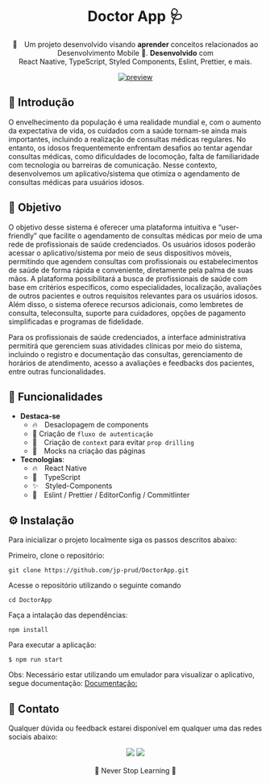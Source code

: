 <h1 align="center">Doctor App 🩺</h1>

<p align="center">💅 Um projeto desenvolvido visando    <strong>aprender</strong> conceitos relacionados ao Desenvolvimento Mobile 💚. <strong>Desenvolvido</strong> com <br> React Naative, TypeScript, Styled Components, Eslint, Prettier, e mais.
</p>

<p align="center">
  <a href="#nike-store">
    <img alt="preview" src="./cover.png" >
  </a>
</p>

## 👀 Introdução 

O envelhecimento da população é uma realidade mundial e, com o aumento da expectativa de vida, os cuidados com a saúde tornam-se ainda mais importantes, incluindo a realização de consultas médicas regulares. No entanto, os idosos frequentemente enfrentam desafios ao tentar agendar consultas médicas, como dificuldades de locomoção, falta de familiaridade com tecnologia ou barreiras de comunicação. Nesse contexto, desenvolvemos um aplicativo/sistema que otimiza o agendamento de consultas médicas para usuários idosos. 

## 🎯 Objetivo

O objetivo desse sistema é oferecer uma plataforma intuitiva e “user-friendly” que facilite o agendamento de consultas médicas por meio de uma rede de profissionais de saúde credenciados. Os usuários idosos poderão acessar o aplicativo/sistema por meio de seus dispositivos móveis, permitindo que agendem consultas com profissionais ou estabelecimentos de saúde de forma rápida e conveniente, diretamente pela palma de suas mãos. A plataforma possibilitará a busca de profissionais de saúde com base em critérios específicos, como especialidades, localização, avaliações de outros pacientes e outros requisitos relevantes para os usuários idosos. Além disso, o sistema oferece recursos adicionais, como lembretes de consulta, teleconsulta, suporte para cuidadores, opções de pagamento simplificadas e programas de fidelidade.

Para os profissionais de saúde credenciados, a interface administrativa permitirá que gerenciem suas atividades clínicas por meio do sistema, incluindo o registro e documentação das consultas, gerenciamento de horários de atendimento, acesso a avaliações e feedbacks dos pacientes, entre outras funcionalidades.

## 🔮 Funcionalidades
- **Destaca-se**
  - 🔥 Desaclopagem de components
  - 🥷 Criação de `fluxo de autenticação`
  - 🚀 Criação de `context` para evitar `prop drilling`
  - 🍪 Mocks na criação das páginas
- **Tecnologias**:
  - 🔥 React Native
  - 💙 TypeScript
  - ✨ Styled-Components
  - 💫 Eslint / Prettier / EditorConfig / Commitlinter
  
## ⚙️ Instalação

Para inicializar o projeto localmente siga os passos descritos abaixo:

Primeiro, clone o repositório:
```
git clone https://github.com/jp-prud/DoctorApp.git
```

Acesse o repositório utilizando o seguinte comando
```
cd DoctorApp
```

Faça a intalação das dependências:
```
npm install
```

Para executar a aplicação:
```
$ npm run start
```

Obs: Necessário estar utilizando um emulador para visualizar o aplicativo, segue documentação: [Documentação:](https://react-native.rocketseat.dev/expo-managed/windows)
  
## 🍻 Contato

Qualquer dúvida ou feedback estarei disponível em qualquer uma das redes sociais abaixo:

<div align="center">
  <a href="https://www.linkedin.com/in/jp-prud/" target="_blank"><img src="https://img.shields.io/badge/-LinkedIn-%230077B5?style=for-the-badge&logo=linkedin&logoColor=white" target="_blank"></a>
    <a href="mailto:jpprud.contato@gmail.com"><img src="https://img.shields.io/badge/-Gmail-%230077B5?style=for-the-badge&logo=gmail&logoColor=white" target="_blank"></a>
</div>

<div align="center">
  <br>
 🚀 Never Stop Learning 🚀
</div>
